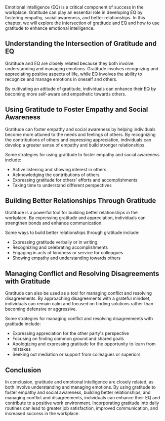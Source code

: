 
Emotional intelligence (EQ) is a critical component of success in the workplace. Gratitude can play an essential role in developing EQ by fostering empathy, social awareness, and better relationships. In this chapter, we will explore the intersection of gratitude and EQ and how to use gratitude to enhance emotional intelligence.

Understanding the Intersection of Gratitude and EQ
--------------------------------------------------

Gratitude and EQ are closely related because they both involve understanding and managing emotions. Gratitude involves recognizing and appreciating positive aspects of life, while EQ involves the ability to recognize and manage emotions in oneself and others.

By cultivating an attitude of gratitude, individuals can enhance their EQ by becoming more self-aware and empathetic towards others.

Using Gratitude to Foster Empathy and Social Awareness
------------------------------------------------------

Gratitude can foster empathy and social awareness by helping individuals become more attuned to the needs and feelings of others. By recognizing the contributions of others and expressing appreciation, individuals can develop a greater sense of empathy and build stronger relationships.

Some strategies for using gratitude to foster empathy and social awareness include:

* Active listening and showing interest in others
* Acknowledging the contributions of others
* Expressing gratitude for others' efforts and accomplishments
* Taking time to understand different perspectives

Building Better Relationships Through Gratitude
-----------------------------------------------

Gratitude is a powerful tool for building better relationships in the workplace. By expressing gratitude and appreciation, individuals can strengthen bonds and enhance communication.

Some ways to build better relationships through gratitude include:

* Expressing gratitude verbally or in writing
* Recognizing and celebrating accomplishments
* Engaging in acts of kindness or service for colleagues
* Showing empathy and understanding towards others

Managing Conflict and Resolving Disagreements with Gratitude
------------------------------------------------------------

Gratitude can also be used as a tool for managing conflict and resolving disagreements. By approaching disagreements with a grateful mindset, individuals can remain calm and focused on finding solutions rather than becoming defensive or aggressive.

Some strategies for managing conflict and resolving disagreements with gratitude include:

* Expressing appreciation for the other party's perspective
* Focusing on finding common ground and shared goals
* Apologizing and expressing gratitude for the opportunity to learn from mistakes
* Seeking out mediation or support from colleagues or superiors

Conclusion
----------

In conclusion, gratitude and emotional intelligence are closely related, as both involve understanding and managing emotions. By using gratitude to foster empathy and social awareness, building better relationships, and managing conflict and disagreements, individuals can enhance their EQ and contribute to a positive work environment. Incorporating gratitude into daily routines can lead to greater job satisfaction, improved communication, and increased success in the workplace.
